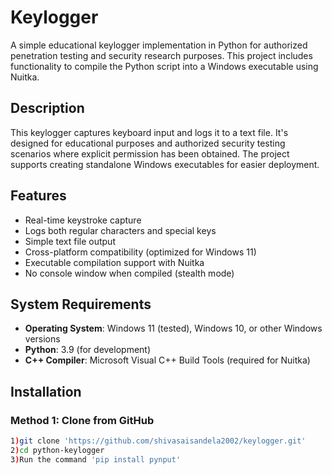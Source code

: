 # Keylogger
A simple educational keylogger implementation in Python for authorized penetration testing and security research purposes. This project includes functionality to compile the Python script into a Windows executable using Nuitka.

## Description
This keylogger captures keyboard input and logs it to a text file. It's designed for educational purposes and authorized security testing scenarios where explicit permission has been obtained. The project supports creating standalone Windows executables for easier deployment.

## Features
- Real-time keystroke capture
- Logs both regular characters and special keys
- Simple text file output
- Cross-platform compatibility (optimized for Windows 11)
- Executable compilation support with Nuitka
- No console window when compiled (stealth mode)

## System Requirements
- **Operating System**: Windows 11 (tested), Windows 10, or other Windows versions
- **Python**: 3.9 (for development)
- **C++ Compiler**: Microsoft Visual C++ Build Tools (required for Nuitka)

## Installation

### Method 1: Clone from GitHub

```bash
1)git clone 'https://github.com/shivasaisandela2002/keylogger.git'
2)cd python-keylogger
3)Run the command 'pip install pynput'

